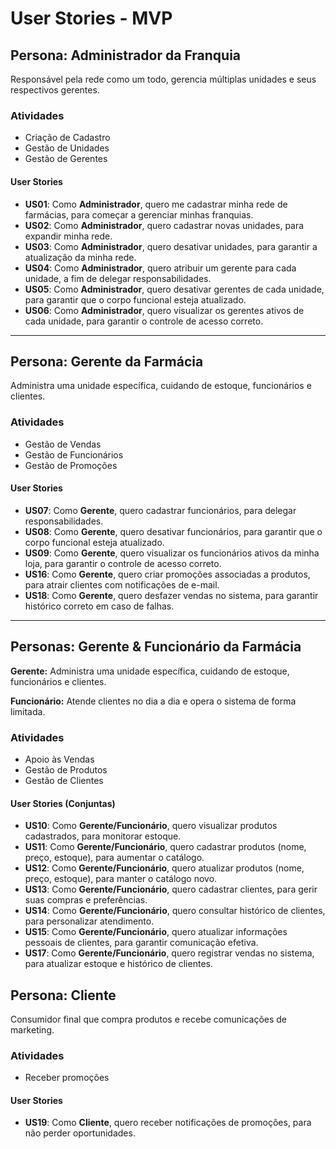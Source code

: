 # User Stories - MVP

## Persona: Administrador da Franquia

Responsável pela rede como um todo, gerencia múltiplas unidades e seus respectivos gerentes.

### Atividades

- Criação de Cadastro
- Gestão de Unidades
- Gestão de Gerentes

#### User Stories

- **US01**: Como **Administrador**, quero me cadastrar minha rede de farmácias, para começar a gerenciar minhas franquias.  
- **US02**: Como **Administrador**, quero cadastrar novas unidades, para expandir minha rede.
- **US03**: Como **Administrador**, quero desativar unidades, para garantir a atualização da minha rede.  
- **US04**: Como **Administrador**, quero atribuir um gerente para cada unidade, a fim de delegar responsabilidades.
- **US05**: Como **Administrador**, quero desativar gerentes de cada unidade, para garantir que o corpo funcional esteja atualizado.
- **US06**: Como **Administrador**, quero visualizar os gerentes ativos de cada unidade, para garantir o controle de acesso correto.

---

## Persona: Gerente da Farmácia

Administra uma unidade específica, cuidando de estoque, funcionários e clientes.

### Atividades

- Gestão de Vendas  
- Gestão de Funcionários
- Gestão de Promoções

#### User Stories

- **US07**: Como **Gerente**, quero cadastrar funcionários, para delegar responsabilidades.
- **US08**: Como **Gerente**, quero desativar funcionários, para garantir que o corpo funcional esteja atualizado.
- **US09**: Como **Gerente**, quero visualizar os funcionários ativos da minha loja, para garantir o controle de acesso correto.
- **US16**: Como **Gerente**, quero criar promoções associadas a produtos, para atrair clientes com notificações de e-mail.
- **US18**: Como **Gerente**, quero desfazer vendas no sistema, para garantir histórico correto em caso de falhas.

---

## Personas: Gerente & Funcionário da Farmácia

**Gerente:** Administra uma unidade específica, cuidando de estoque, funcionários e clientes.

**Funcionário:** Atende clientes no dia a dia e opera o sistema de forma limitada.

### Atividades

- Apoio às Vendas
- Gestão de Produtos
- Gestão de Clientes

#### User Stories (Conjuntas)

- **US10**: Como **Gerente/Funcionário**, quero visualizar produtos cadastrados, para monitorar estoque.  
- **US11**: Como **Gerente/Funcionário**, quero cadastrar produtos (nome, preço, estoque), para aumentar o catálogo.
- **US12**: Como **Gerente/Funcionário**, quero atualizar produtos (nome, preço, estoque), para manter o catálogo novo.
- **US13**: Como **Gerente/Funcionário**, quero cadastrar clientes, para gerir suas compras e preferências.
- **US14**: Como **Gerente/Funcionário**, quero consultar histórico de clientes, para personalizar atendimento.
- **US15**: Como **Gerente/Funcionário**, quero atualizar informações pessoais de clientes, para garantir comunicação efetiva.
- **US17**: Como **Gerente/Funcionário**, quero registrar vendas no sistema, para atualizar estoque e histórico de clientes.

## Persona: Cliente

Consumidor final que compra produtos e recebe comunicações de marketing.

### Atividades

- Receber promoções

#### User Stories

- **US19**: Como **Cliente**, quero receber notificações de promoções, para não perder oportunidades.  
